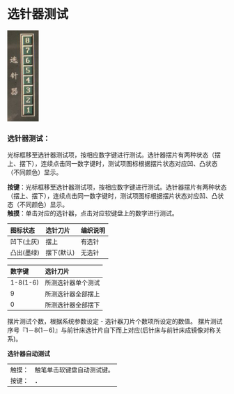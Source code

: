 # 选针器测试

![](../.gitbook/assets/2019108107810700757.png)

### **选针器测试**：

光标框移至选针器测试项，按相应数字键进行测试。选针器摆片有两种状态（摆上、摆下），连续点击同一数字键时，测试项图标根据摆片状态对应凹、凸状态（不同颜色）显示。

**按键**：光标框移至选针器测试项，按相应数字键进行测试。选针器摆片有两种状态（摆上、摆下），连续点击同一数字键时，测试项图标根据摆片状态对应凹、凸状态（不同颜色）显示。  
**触摸**：单击对应的选针器，点击对应软键盘上的数字进行测试。

| 图标状态 | 选针刀片 | 编织说明 |
| :--- | :--- | :--- |
| 凹下\(土灰\) | 摆上 | 有选针 |
| 凸出\(墨绿\) | 摆下\(默认\) | 无选针 |

| 数字键 | 选针刀片 |
| :--- | :--- |
| 1-8\(1-6\) | 所测选针器单个测试 |
| 9 | 所测选针器全部摆上 |
| 0 | 所测选针器全部摆下 |

摆片测试个数，根据系统参数设定 - 选针器刀片个数项所设定的数值。 摆片测试序号『1－8\(1－6\)』与前针床选针片自下而上对应\(后针床与前针床成镜像对称关系\)。

**选针器自动测试**

|   |   |
| :--- | :--- |
| 触摸： | 触笔单击软键盘自动测试键。 |
| 按键： |  **`.`** |

